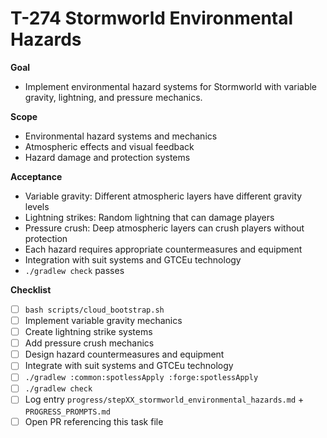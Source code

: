 # T-274 Stormworld Environmental Hazards

**Goal**

- Implement environmental hazard systems for Stormworld with variable gravity, lightning, and pressure mechanics.

**Scope**

- Environmental hazard systems and mechanics
- Atmospheric effects and visual feedback
- Hazard damage and protection systems

**Acceptance**

- Variable gravity: Different atmospheric layers have different gravity levels
- Lightning strikes: Random lightning that can damage players
- Pressure crush: Deep atmospheric layers can crush players without protection
- Each hazard requires appropriate countermeasures and equipment
- Integration with suit systems and GTCEu technology
- `./gradlew check` passes

**Checklist**

- [ ] `bash scripts/cloud_bootstrap.sh`
- [ ] Implement variable gravity mechanics
- [ ] Create lightning strike systems
- [ ] Add pressure crush mechanics
- [ ] Design hazard countermeasures and equipment
- [ ] Integrate with suit systems and GTCEu technology
- [ ] `./gradlew :common:spotlessApply :forge:spotlessApply`
- [ ] `./gradlew check`
- [ ] Log entry `progress/stepXX_stormworld_environmental_hazards.md` + `PROGRESS_PROMPTS.md`
- [ ] Open PR referencing this task file
